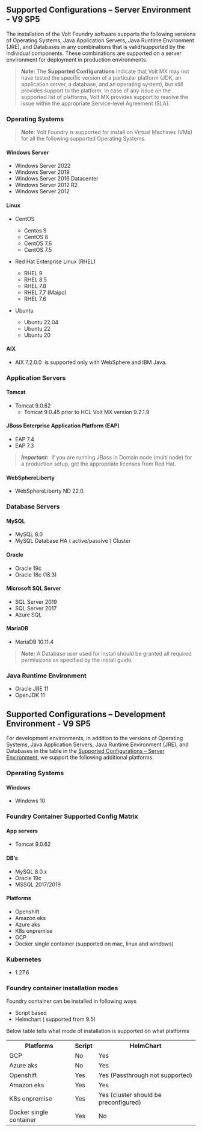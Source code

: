                             


Supported Configurations – Server Environment - V9 SP5
------------------------------------------------------

The installation of the Volt Foundry software supports the following versions of Operating Systems, Java Application Servers, Java Runtime Environment (JRE), and Databases in any combinations that is valid/supported by the individual components. These combinations are supported on a server environment for deployment in production environments.

> **_Note:_** The **Supported Configurations** indicate that Volt MX may not have tested the specific version of a particular platform (JDK, an application server, a database, and an operating system), but still provides support to the platform. In case of any issue on the supported list of platforms, Volt MX provides support to resolve the issue within the appropriate Service-level Agreement (SLA).

### Operating Systems

> **_Note:_** Volt Foundry is supported for install on Virtual Machines (VMs) for all the following supported Operating Systems.


#### **Windows Server**

*   Windows Server 2022
*   Windows Server 2019
*   Windows Server 2016 Datacenter
*   Windows Server 2012 R2
*   Windows Server 2012

#### Linux

*   CentOS
    *   Centos 9
    *   CentOS 8
    *   CentOS 7.6
    *   CentOS 7.5

*   Red Hat Enterprise Linux (RHEL)
    
    *   RHEL 9
    *   RHEL 8.5
    *   RHEL 7.8
    *   RHEL 7.7 (Maipo)
    *   RHEL 7.6

*   Ubuntu

    *   Ubuntu 22.04
    *   Ubuntu 22
    *   Ubuntu 20

#### AIX

*   AIX 7.2.0.0  is supported only with WebSphere and IBM Java.

### Application Servers


#### **Tomcat**

*   Tomcat 9.0.62
    *   Tomcat 9.0.45 prior to HCL Volt MX version 9.2.1.9


#### JBoss Enterprise Application Platform (EAP)

*   EAP 7.4
*   EAP 7.3

> **_Important:_**  If you are running JBoss in Domain node (multi node) for a production setup, get the appropriate licenses from Red Hat.


#### **WebSphereLiberty**

*   WebSphereLiberty ND 22.0.


### Database Servers

#### MySQL

*   MySQL 8.0
*   MySQL Database HA ( active/passive ) Cluster


#### Oracle

*   Oracle 19c
*   Oracle 18c (18.3)

#### Microsoft SQL Server

*   SQL Server 2019
*   SQL Server 2017
*   Azure SQL


#### MariaDB

*   MariaDB 10.11.4

> **_Note:_** A Database user used for install should be granted all required permissions as specified by the install guide.

### Java Runtime Environment

*   Oracle JRE 11
*   OpenJDK 11


Supported Configurations – Development Environment - V9 SP5
-----------------------------------------------------------

For development environments, in addition to the versions of Operating Systems, Java Application Servers, Java Runtime Environment (JRE), and Databases in the table in the [Supported Configurations – Server Environment](Supported_Config_Server_EnvV9.md#supported-configurations-server-environment-v9), we support the following additional platforms:

### Operating Systems

#### Windows

*   Windows 10


### Foundry Container Supported Config Matrix 

#### App servers 

* Tomcat 9.0.62 

#### DB’s 

* MySQL 8.0.x 
* Oracle 19c 
* MSSQL 2017/2019 

#### Platforms 

* Openshift 
* Amazon eks 
* Azure aks 
* K8s onpremise 
* GCP 
* Docker single container (supported on mac, linux and windows) 

### Kubernetes 

* 1.27.6

### Foundry container installation modes 

Foundry container can be installed in following ways 

* Script based 
* Helmchart ( supported from 9.5) 

Below table tells what mode of installation is supported on what platforms 

<html>
<head>
<style>
table {
}
</style>
</head>
<body>
<table>
  <tr>
    <th>Platforms</th>
    <th>Script </th>
    <th>HelmChart</th>
  </tr>
  <tr>
    <td>GCP</td>
    <td>No</td>
    <td>Yes</td>
  </tr>
  <tr>
    <td>Azure aks</td>
    <td>No</td>
    <td>Yes</td>
  </tr>
  <tr>
    <td>Openshift</td>
    <td>Yes</td>
    <td>Yes (Passthrough not supported)</td>
  </tr>
  <tr>
    <td>Amazon eks</td>
    <td>Yes</td>
    <td>Yes</td>
  </tr>
  <tr>
    <td>K8s onpremise</td>
    <td>Yes</td>
    <td>Yes (cluster should be preconfigured)</td>
  </tr>
  <tr>
    <td>Docker single container</td>
    <td>Yes</td>
    <td>No</td>
  </tr>
</table>
</body>
</html>
